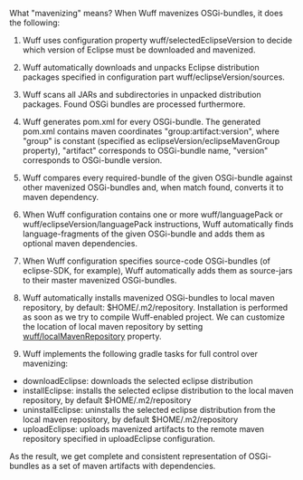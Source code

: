 What "mavenizing" means? When Wuff mavenizes OSGi-bundles, it does the following:

1. Wuff uses configuration property wuff/selectedEclipseVersion to decide which version of Eclipse must be downloaded and mavenized.

2. Wuff automatically downloads and unpacks Eclipse distribution packages specified in configuration part wuff/eclipseVersion/sources.

3. Wuff scans all JARs and subdirectories in unpacked distribution packages. Found OSGi bundles are processed furthermore.

4. Wuff generates pom.xml for every OSGi-bundle. The generated pom.xml contains maven coordinates "group:artifact:version", where "group" is constant (specified as eclipseVersion/eclipseMavenGroup property), "artifact" corresponds to OSGi-bundle name, "version" corresponds to OSGi-bundle version.

5. Wuff compares every required-bundle of the given OSGi-bundle against other mavenized OSGi-bundles and, when match found, converts it to maven dependency.

6. When Wuff configuration contains one or more wuff/languagePack or wuff/eclipseVersion/languagePack instructions, Wuff automatically finds language-fragments of the given OSGi-bundle and adds them as optional maven dependencies.

7. When Wuff configuration specifies source-code OSGi-bundles (of eclipse-SDK, for example), Wuff automatically adds them as source-jars to their master mavenized OSGi-bundles.

8. Wuff automatically installs mavenized OSGi-bundles to local maven repository, by default: $HOME/.m2/repository. Installation is performed as soon as we try to compile Wuff-enabled project. We can customize the location of local maven repository by setting [wuff/localMavenRepository](Configuration-properties#localMavenRepository) property.

9. Wuff implements the following gradle tasks for full control over mavenizing:

- downloadEclipse: downloads the selected eclipse distribution
- installEclipse: installs the selected eclipse distribution to the local maven repository, by default $HOME/.m2/repository
- uninstallEclipse: uninstalls the selected eclipse distribution from the local maven repository, by default $HOME/.m2/repository
- uploadEclipse: uploads mavenized artifacts to the remote maven repository specified in uploadEclipse configuration.

As the result, we get complete and consistent representation of OSGi-bundles as a set of maven artifacts with dependencies.